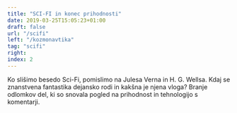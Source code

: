 ```yaml
---
title: "SCI-FI in konec prihodnosti"
date: 2019-03-25T15:05:23+01:00
draft: false
url: "/scifi"
left: "/kozmonavtika"
tag: "scifi"
right:
index: 2
---
```


Ko slišimo besedo Sci-Fi, pomislimo na Julesa Verna in H. G. Wellsa. Kdaj se znanstvena fantastika dejansko rodi in kakšna je njena vloga? Branje odlomkov del, ki so snovala pogled na prihodnost in tehnologijo s komentarji.